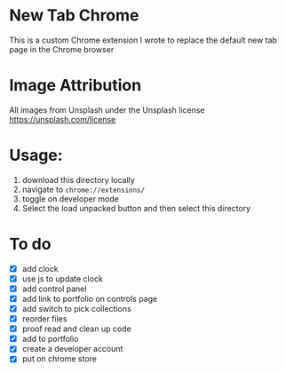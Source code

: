 # New Tab Chrome
This is a custom Chrome extension I wrote to replace the default new tab page in the Chrome browser

# Image Attribution
All images from Unsplash under the Unsplash license https://unsplash.com/license

# Usage:
1. download this directory locally
2. navigate to `chrome://extensions/` 
3. toggle on developer mode
4. Select the load unpacked button and then select this directory 

# To do 
- [x] add clock
- [x] use js to update clock
- [x] add control panel
- [x] add link to portfolio on controls page
- [x] add switch to pick collections
- [x] reorder files
- [x] proof read and clean up code
- [x] add to portfolio
- [x] create a developer account
- [x] put on chrome store